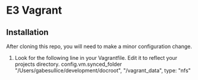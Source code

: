 # E3 Vagrant

## Installation

After cloning this repo, you will need to make a minor configuration change.

1. Look for the following line in your Vagrantfile. Edit it to reflect your projects directory.
    config.vm.synced_folder "/Users/gabesullice/development/docroot", "/vagrant_data", type: "nfs"
